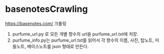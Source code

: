 # basenotesCrawling

https://basenotes.com/ 크롤링

1. purfume_url.py 로 모든 개별 향수의 url을 purfume_url.txt에 저장.
2. purfume_info.py는 purfume_url.txt를 읽어서 각 향수의 이름, 사진, 탑노트, 미들노트, 베이스노트를 json 형태로 만든다.
